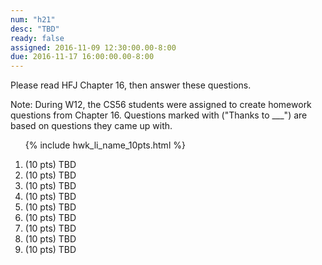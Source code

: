 ```yaml
---
num: "h21"
desc: "TBD"
ready: false
assigned: 2016-11-09 12:30:00.00-8:00
due: 2016-11-17 16:00:00.00-8:00
---
```



Please read <span data-hfj="16">HFJ Chapter 16</span>, then answer these questions.

Note: During W12, the CS56 students were assigned to create homework questions from Chapter 16.  Questions marked with ("Thanks to ___") are based on questions they came up with. 

<ol>

{% include hwk_li_name_10pts.html %}

<li>(10 pts) TBD</li>
<li>(10 pts) TBD</li>
<li>(10 pts) TBD</li>
<li>(10 pts) TBD</li>

<li>(10 pts) TBD</li>
<li>(10 pts) TBD</li>
<li>(10 pts) TBD</li>
<li>(10 pts) TBD</li>
<li>(10 pts) TBD</li>

</ol>

<div style="display:none;"> https://UCSB-CS56-F16.github.io/hwk/h21 </div>
